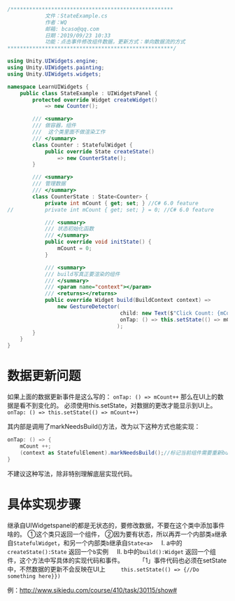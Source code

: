 ```c#
/****************************************************
            文件：StateExample.cs
        	作者：WQ
            邮箱: bcaso@qq.com
            日期：2019/09/23 10:33
        	功能：点击事件修改组件数据，更新方式：单向数据流的方式
*****************************************************/

using Unity.UIWidgets.engine;
using Unity.UIWidgets.painting;
using Unity.UIWidgets.widgets;

namespace LearnUIWidgets {
	public class StateExample : UIWidgetsPanel {
		protected override Widget createWidget()
			=> new Counter();

		/// <summary>
		/// 做容器，组件
		///  这个类里面不做渲染工作
		/// </summary>
		class Counter : StatefulWidget {
			public override State createState()
				=> new CounterState();
		}

		/// <summary>
		/// 管理数据
		/// </summary>
		class CounterState : State<Counter> {
			private int mCount { get; set; } //C# 6.0 feature
//			private int mCount { get; set; } = 0; //C# 6.0 feature

			/// <summary>
			/// 状态初始化函数
			/// </summary>
			public override void initState() {
				mCount = 0;
			}

			/// <summary>
			/// build写真正要渲染的组件
			/// </summary>
			/// <param name="context"></param>
			/// <returns></returns>
			public override Widget build(BuildContext context) =>
				new GestureDetector(
				                    child: new Text($"Click Count: {mCount}", style: new TextStyle(fontSize: 30)),
				                    onTap: () => this.setState(() => mCount++)
				                   );
		}
	}
}
```
# 数据更新问题
如果上面的数据更新事件是这么写的：
`onTap: () => mCount++`
那么在UI上的数据是看不到变化的。
必须使用this.setState，对数据的更改才能显示到UI上。
`onTap: () => this.setState(() => mCount++)`

其内部是调用了markNeedsBuild()方法，改为以下这种方式也能实现：
```c#
onTap: () => {
	mCount ++;
	(context as StatefulElement).markNeedsBuild();//标记当前组件需要重新build一次，因为数据有更改
}
```
不建议这种写法，除非特别理解底层实现代码。

# 具体实现步骤
继承自UIWidgetspanel的都是无状态的，要修改数据，不要在这个类中添加事件啥的。
①这个类只返回一个组件，
②因为要有状态，所以再弄一个内部类`a`继承自`StatefulWidget`，和另一个内部类`b`继承自`State<a>`
&nbsp;&nbsp;&nbsp;&nbsp;Ⅰ. a中的`createState():State` 返回一个`b`实例
&nbsp;&nbsp;&nbsp;&nbsp;Ⅱ. b中的`build():Widget` 返回一个组件，这个方法中写具体的实现代码和事件。
&nbsp;&nbsp;&nbsp;&nbsp;&nbsp;&nbsp;&nbsp;&nbsp;「1」事件代码也必须在setState中，不然数据的更新不会反映在UI上
&nbsp;&nbsp;&nbsp;&nbsp;&nbsp;&nbsp;&nbsp;&nbsp;`this.setState(() => {//Do something here}})`

例：http://www.sikiedu.com/course/410/task/30115/show#
